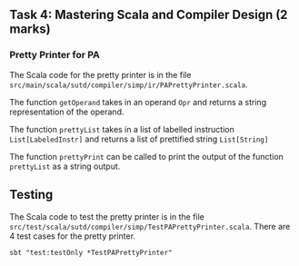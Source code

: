 ## Task 4: Mastering Scala and Compiler Design (2 marks)

### Pretty Printer for PA

The Scala code for the pretty printer is in the file `src/main/scala/sutd/compiler/simp/ir/PAPrettyPrinter.scala`.

The function `getOperand` takes in an operand `Opr` and returns a string representation of the operand.

The function `prettyList` takes in a list of labelled instruction `List[LabeledInstr]` and returns a list of prettified string `List[String]`

The function `prettyPrint` can be called to print the output of the function `prettyList` as a string output.

## Testing

The Scala code to test the pretty printer is in the file `src/test/scala/sutd/compiler/simp/TestPAPrettyPrinter.scala`. There are 4 test cases for the pretty printer.

`sbt "test:testOnly *TestPAPrettyPrinter"`
